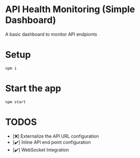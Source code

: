 # API Health Monitoring (Simple Dashboard)
A basic dashboard to monitor API endpionts

# Setup

```
npm i
```

# Start the app

```
npm start
```

# TODOS
- [❌] Externalize the API URL configuration
- [✔️] Inline API end point configuration
- [✔️]  WebSocket Integration


